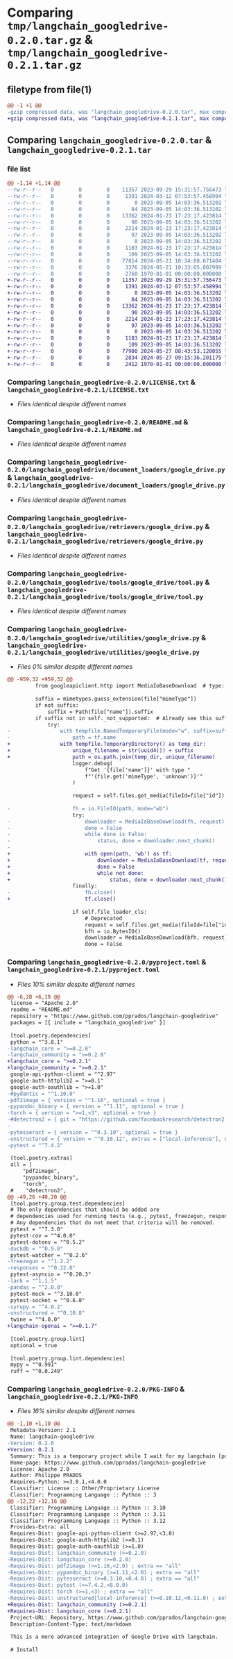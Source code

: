 # Comparing `tmp/langchain_googledrive-0.2.0.tar.gz` & `tmp/langchain_googledrive-0.2.1.tar.gz`

## filetype from file(1)

```diff
@@ -1 +1 @@
-gzip compressed data, was "langchain_googledrive-0.2.0.tar", max compression
+gzip compressed data, was "langchain_googledrive-0.2.1.tar", max compression
```

## Comparing `langchain_googledrive-0.2.0.tar` & `langchain_googledrive-0.2.1.tar`

### file list

```diff
@@ -1,14 +1,14 @@
--rw-r--r--   0        0        0    11357 2023-09-29 15:31:57.756473 langchain_googledrive-0.2.0/LICENSE.txt
--rw-r--r--   0        0        0     1391 2024-03-12 07:53:57.458994 langchain_googledrive-0.2.0/README.md
--rw-r--r--   0        0        0        0 2023-09-05 14:03:36.513202 langchain_googledrive-0.2.0/langchain_googledrive/__init__.py
--rw-r--r--   0        0        0       84 2023-09-05 14:03:36.513202 langchain_googledrive-0.2.0/langchain_googledrive/document_loaders/__init__.py
--rw-r--r--   0        0        0    13362 2024-01-23 17:23:17.423814 langchain_googledrive-0.2.0/langchain_googledrive/document_loaders/google_drive.py
--rw-r--r--   0        0        0       90 2023-09-05 14:03:36.513202 langchain_googledrive-0.2.0/langchain_googledrive/retrievers/__init__.py
--rw-r--r--   0        0        0     2214 2024-01-23 17:23:17.423814 langchain_googledrive-0.2.0/langchain_googledrive/retrievers/google_drive.py
--rw-r--r--   0        0        0       97 2023-09-05 14:03:36.513202 langchain_googledrive-0.2.0/langchain_googledrive/tools/__init__.py
--rw-r--r--   0        0        0        0 2023-09-05 14:03:36.513202 langchain_googledrive-0.2.0/langchain_googledrive/tools/google_drive/__init__.py
--rw-r--r--   0        0        0     1183 2024-01-23 17:23:17.423814 langchain_googledrive-0.2.0/langchain_googledrive/tools/google_drive/tool.py
--rw-r--r--   0        0        0      109 2023-09-05 14:03:36.513202 langchain_googledrive-0.2.0/langchain_googledrive/utilities/__init__.py
--rw-r--r--   0        0        0    77814 2024-05-21 10:34:08.671404 langchain_googledrive-0.2.0/langchain_googledrive/utilities/google_drive.py
--rw-r--r--   0        0        0     3376 2024-05-21 10:33:05.007999 langchain_googledrive-0.2.0/pyproject.toml
--rw-r--r--   0        0        0     2760 1970-01-01 00:00:00.000000 langchain_googledrive-0.2.0/PKG-INFO
+-rw-r--r--   0        0        0    11357 2023-09-29 15:31:57.756473 langchain_googledrive-0.2.1/LICENSE.txt
+-rw-r--r--   0        0        0     1391 2024-03-12 07:53:57.458994 langchain_googledrive-0.2.1/README.md
+-rw-r--r--   0        0        0        0 2023-09-05 14:03:36.513202 langchain_googledrive-0.2.1/langchain_googledrive/__init__.py
+-rw-r--r--   0        0        0       84 2023-09-05 14:03:36.513202 langchain_googledrive-0.2.1/langchain_googledrive/document_loaders/__init__.py
+-rw-r--r--   0        0        0    13362 2024-01-23 17:23:17.423814 langchain_googledrive-0.2.1/langchain_googledrive/document_loaders/google_drive.py
+-rw-r--r--   0        0        0       90 2023-09-05 14:03:36.513202 langchain_googledrive-0.2.1/langchain_googledrive/retrievers/__init__.py
+-rw-r--r--   0        0        0     2214 2024-01-23 17:23:17.423814 langchain_googledrive-0.2.1/langchain_googledrive/retrievers/google_drive.py
+-rw-r--r--   0        0        0       97 2023-09-05 14:03:36.513202 langchain_googledrive-0.2.1/langchain_googledrive/tools/__init__.py
+-rw-r--r--   0        0        0        0 2023-09-05 14:03:36.513202 langchain_googledrive-0.2.1/langchain_googledrive/tools/google_drive/__init__.py
+-rw-r--r--   0        0        0     1183 2024-01-23 17:23:17.423814 langchain_googledrive-0.2.1/langchain_googledrive/tools/google_drive/tool.py
+-rw-r--r--   0        0        0      109 2023-09-05 14:03:36.513202 langchain_googledrive-0.2.1/langchain_googledrive/utilities/__init__.py
+-rw-r--r--   0        0        0    77900 2024-05-27 08:43:53.120055 langchain_googledrive-0.2.1/langchain_googledrive/utilities/google_drive.py
+-rw-r--r--   0        0        0     2834 2024-05-27 09:15:36.201175 langchain_googledrive-0.2.1/pyproject.toml
+-rw-r--r--   0        0        0     2412 1970-01-01 00:00:00.000000 langchain_googledrive-0.2.1/PKG-INFO
```

### Comparing `langchain_googledrive-0.2.0/LICENSE.txt` & `langchain_googledrive-0.2.1/LICENSE.txt`

 * *Files identical despite different names*

### Comparing `langchain_googledrive-0.2.0/README.md` & `langchain_googledrive-0.2.1/README.md`

 * *Files identical despite different names*

### Comparing `langchain_googledrive-0.2.0/langchain_googledrive/document_loaders/google_drive.py` & `langchain_googledrive-0.2.1/langchain_googledrive/document_loaders/google_drive.py`

 * *Files identical despite different names*

### Comparing `langchain_googledrive-0.2.0/langchain_googledrive/retrievers/google_drive.py` & `langchain_googledrive-0.2.1/langchain_googledrive/retrievers/google_drive.py`

 * *Files identical despite different names*

### Comparing `langchain_googledrive-0.2.0/langchain_googledrive/tools/google_drive/tool.py` & `langchain_googledrive-0.2.1/langchain_googledrive/tools/google_drive/tool.py`

 * *Files identical despite different names*

### Comparing `langchain_googledrive-0.2.0/langchain_googledrive/utilities/google_drive.py` & `langchain_googledrive-0.2.1/langchain_googledrive/utilities/google_drive.py`

 * *Files 0% similar despite different names*

```diff
@@ -959,32 +959,32 @@
         from googleapiclient.http import MediaIoBaseDownload  # type: ignore
 
         suffix = mimetypes.guess_extension(file["mimeType"])
         if not suffix:
             suffix = Path(file["name"]).suffix
         if suffix not in self._not_supported:  # Already see this suffix?
             try:
-                with tempfile.NamedTemporaryFile(mode="w", suffix=suffix) as tf:
-                    path = tf.name
+                with tempfile.TemporaryDirectory() as temp_dir:
+                    unique_filename = str(uuid4()) + suffix
+                    path = os.path.join(temp_dir, unique_filename)
                     logger.debug(
                         f"Get '{file['name']}' with type "
                         f"'{file.get('mimeType', 'unknown')}'"
                     )
 
                     request = self.files.get_media(fileId=file["id"])
 
-                    fh = io.FileIO(path, mode="wb")
                     try:
-                        downloader = MediaIoBaseDownload(fh, request)
-                        done = False
-                        while done is False:
-                            status, done = downloader.next_chunk()
-
+                        with open(path, 'wb') as tf:
+                            downloader = MediaIoBaseDownload(tf, request)
+                            done = False
+                            while not done:
+                                status, done = downloader.next_chunk()
                     finally:
-                        fh.close()
+                        tf.close()
 
                     if self.file_loader_cls:
                         # Deprecated
                         request = self.files.get_media(fileId=file["id"])
                         bfh = io.BytesIO()
                         downloader = MediaIoBaseDownload(bfh, request)
                         done = False
```

### Comparing `langchain_googledrive-0.2.0/pyproject.toml` & `langchain_googledrive-0.2.1/pyproject.toml`

 * *Files 10% similar despite different names*

```diff
@@ -6,28 +6,19 @@
 license = "Apache 2.0"
 readme = "README.md"
 repository = "https://www.github.com/pprados/langchain-googledrive"
 packages = [{ include = "langchain_googledrive" }]
 
 [tool.poetry.dependencies]
 python = "^3.8.1"
-langchain_core = ">=0.2.0"
-langchain_community = ">=0.2.0"
+langchain_core = ">=0.2.1"
+langchain_community = ">=0.2.1"
 google-api-python-client = "^2.97"
 google-auth-httplib2 = ">=0.1"
 google-auth-oauthlib = ">=1.0"
-#pydantic = "^1.10.0"
-pdf2image = { version = "^1.16", optional = true }
-pypandoc_binary = { version = "^1.11", optional = true }
-torch = { version = ">=1,<3", optional = true }
-#detectron2 = { git = "https://github.com/facebookresearch/detectron2.git", optional = true }
-
-pytesseract = { version = "^0.3.10", optional = true }
-unstructured = { version = "^0.10.12", extras = ["local-inference"], optional = true }
-pytest = "^7.4.2"
 
 [tool.poetry.extras]
 all = [
     "pdf2image",
     "pypandoc_binary",
     "torch",
 #    "detectron2",
@@ -49,26 +40,20 @@
 [tool.poetry.group.test.dependencies]
 # The only dependencies that should be added are
 # dependencies used for running tests (e.g., pytest, freezegun, response).
 # Any dependencies that do not meet that criteria will be removed.
 pytest = "^7.3.0"
 pytest-cov = "^4.0.0"
 pytest-dotenv = "^0.5.2"
-duckdb = "^0.9.0"
 pytest-watcher = "^0.2.6"
-freezegun = "^1.2.2"
-responses = "^0.22.0"
 pytest-asyncio = "^0.20.3"
-lark = "^1.1.5"
-pandas = "^2.0.0"
 pytest-mock = "^3.10.0"
 pytest-socket = "^0.6.0"
-syrupy = "^4.0.2"
-unstructured = "^0.10.8"
 twine = "^4.0.0"
+langchain-openai = ">=0.1.7"
 
 [tool.poetry.group.lint]
 optional = true
 
 [tool.poetry.group.lint.dependencies]
 mypy = "^0.991"
 ruff = "^0.0.249"
```

### Comparing `langchain_googledrive-0.2.0/PKG-INFO` & `langchain_googledrive-0.2.1/PKG-INFO`

 * *Files 16% similar despite different names*

```diff
@@ -1,10 +1,10 @@
 Metadata-Version: 2.1
 Name: langchain-googledrive
-Version: 0.2.0
+Version: 0.2.1
 Summary: This is a temporary project while I wait for my langchain [pull-request](https://github.com/hwchase17/langchain/pull/5135) to be validated.
 Home-page: https://www.github.com/pprados/langchain-googledrive
 License: Apache 2.0
 Author: Philippe PRADOS
 Requires-Python: >=3.8.1,<4.0.0
 Classifier: License :: Other/Proprietary License
 Classifier: Programming Language :: Python :: 3
@@ -12,22 +12,16 @@
 Classifier: Programming Language :: Python :: 3.10
 Classifier: Programming Language :: Python :: 3.11
 Classifier: Programming Language :: Python :: 3.12
 Provides-Extra: all
 Requires-Dist: google-api-python-client (>=2.97,<3.0)
 Requires-Dist: google-auth-httplib2 (>=0.1)
 Requires-Dist: google-auth-oauthlib (>=1.0)
-Requires-Dist: langchain_community (>=0.2.0)
-Requires-Dist: langchain_core (>=0.2.0)
-Requires-Dist: pdf2image (>=1.16,<2.0) ; extra == "all"
-Requires-Dist: pypandoc_binary (>=1.11,<2.0) ; extra == "all"
-Requires-Dist: pytesseract (>=0.3.10,<0.4.0) ; extra == "all"
-Requires-Dist: pytest (>=7.4.2,<8.0.0)
-Requires-Dist: torch (>=1,<3) ; extra == "all"
-Requires-Dist: unstructured[local-inference] (>=0.10.12,<0.11.0) ; extra == "all"
+Requires-Dist: langchain_community (>=0.2.1)
+Requires-Dist: langchain_core (>=0.2.1)
 Project-URL: Repository, https://www.github.com/pprados/langchain-googledrive
 Description-Content-Type: text/markdown
 
 This is a more advanced integration of Google Drive with langchain.
 
 # Install
 ```
```

